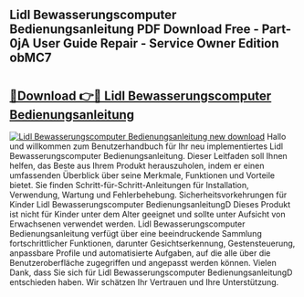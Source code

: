 ## Lidl Bewasserungscomputer Bedienungsanleitung PDF Download Free - Part-0jA User Guide Repair - Service Owner Edition obMC7

# <h2><a href="http://df1g3rp.blite.top/?on=Lidl+Bewasserungscomputer+Bedienungsanleitung">🔗Download 👉🔴 Lidl Bewasserungscomputer Bedienungsanleitung</a></h2>

[![Lidl Bewasserungscomputer Bedienungsanleitung new download](https://i.imgur.com/lujVjoI.png)](http://df1g3rp.blite.top/?on=Lidl+Bewasserungscomputer+Bedienungsanleitung)
Hallo und willkommen zum Benutzerhandbuch für Ihr neu implementiertes Lidl Bewasserungscomputer Bedienungsanleitung. Dieser Leitfaden soll Ihnen helfen, das Beste aus Ihrem Produkt herauszuholen, indem er einen umfassenden Überblick über seine Merkmale, Funktionen und Vorteile bietet. Sie finden Schritt-für-Schritt-Anleitungen für Installation, Verwendung, Wartung und Fehlerbehebung. Sicherheitsvorkehrungen für Kinder Lidl Bewasserungscomputer BedienungsanleitungD Dieses Produkt ist nicht für Kinder unter dem Alter geeignet und sollte unter Aufsicht von Erwachsenen verwendet werden. Lidl Bewasserungscomputer Bedienungsanleitung verfügt über eine beeindruckende Sammlung fortschrittlicher Funktionen, darunter Gesichtserkennung, Gestensteuerung, anpassbare Profile und automatisierte Aufgaben, auf die alle über die Benutzeroberfläche zugegriffen und angepasst werden können. Vielen Dank, dass Sie sich für Lidl Bewasserungscomputer BedienungsanleitungD entschieden haben. Wir schätzen Ihr Vertrauen und Ihre Unterstützung.
